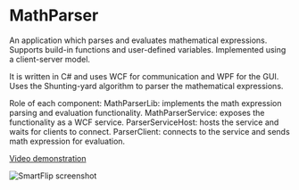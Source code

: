 MathParser
==========

An application which parses and evaluates mathematical expressions.  
Supports build-in functions and user-defined variables. Implemented using a client-server model.  

It is written in C# and uses WCF for communication and WPF for the GUI.  
Uses the Shunting-yard algorithm to parser the mathematical expressions.

Role of each component:
MathParserLib: implements the math expression parsing and evaluation functionality.
MathParserService: exposes the functionality as a WCF service.
ParserServiceHost: hosts the service and waits for clients to connect.
ParserClient: connects to the service and sends math expression for evaluation.

[Video demonstration](http://youtu.be/7wdAIWGz_kA)  

![SmartFlip screenshot](http://www.gratianlup.com/documents/math_parser_1.PNG)  
